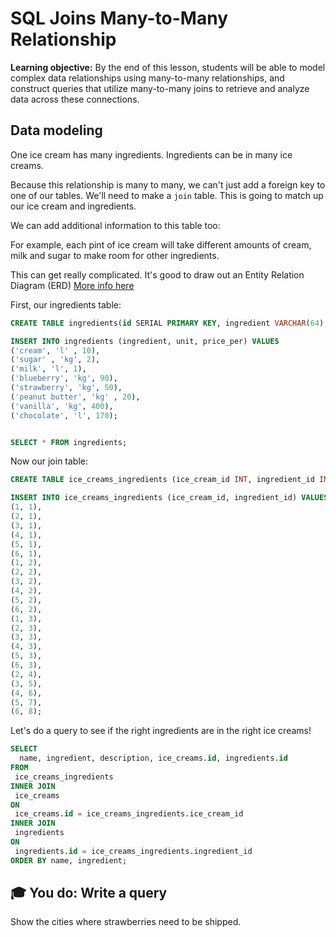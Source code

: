 <h1>
  <span class="headline">SQL Joins</span>
  <span class="subhead">Many-to-Many Relationship</span>
</h1>

**Learning objective:** By the end of this lesson, students will be able to model complex data relationships using many-to-many relationships, and construct queries that utilize many-to-many joins to retrieve and analyze data across these connections.

## Data modeling

One ice cream has many ingredients. Ingredients can be in many ice creams.

Because this relationship is many to many, we can't just add a foreign key to one of our tables. We'll need to make a `join` table. This is going to match up our ice cream and ingredients.

We can add additional information to this table too:

For example, each pint of ice cream will take different amounts of cream, milk and sugar to make room for other ingredients.

This can get really complicated. It's good to draw out an Entity Relation Diagram (ERD) [More info here](https://www.smartdraw.com/entity-relationship-diagram/)

First, our ingredients table:

```sql
CREATE TABLE ingredients(id SERIAL PRIMARY KEY, ingredient VARCHAR(64), unit VARCHAR(64), price_per MONEY );

INSERT INTO ingredients (ingredient, unit, price_per) VALUES
('cream', 'l' , 10),
('sugar' , 'kg', 2),
('milk', 'l', 1),
('blueberry', 'kg', 90),
('strawberry', 'kg', 50),
('peanut butter', 'kg' , 20),
('vanilla', 'kg', 400),
('chocolate', 'l', 170);


SELECT * FROM ingredients;
```

Now our join table:

```sql
CREATE TABLE ice_creams_ingredients (ice_cream_id INT, ingredient_id INT, per_pint DECIMAL);

INSERT INTO ice_creams_ingredients (ice_cream_id, ingredient_id) VALUES
(1, 1),
(2, 1),
(3, 1),
(4, 1),
(5, 1),
(6, 1),
(1, 2),
(2, 2),
(3, 2),
(4, 2),
(5, 2),
(6, 2),
(1, 3),
(2, 3),
(3, 3),
(4, 3),
(5, 3),
(6, 3),
(2, 4),
(3, 5),
(4, 6),
(5, 7),
(6, 8);
```

Let's do a query to see if the right ingredients are in the right ice creams!

```sql
SELECT
  name, ingredient, description, ice_creams.id, ingredients.id
FROM
 ice_creams_ingredients
INNER JOIN
 ice_creams
ON
 ice_creams.id = ice_creams_ingredients.ice_cream_id
INNER JOIN
 ingredients
ON
 ingredients.id = ice_creams_ingredients.ingredient_id
ORDER BY name, ingredient;
```

## 🎓 You do: Write a query

Show the cities where strawberries need to be shipped.

